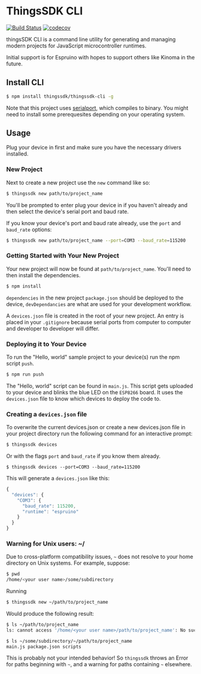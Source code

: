 # ThingsSDK CLI

[![Build Status](https://travis-ci.org/thingsSDK/thingssdk-cli.svg?branch=master)](https://travis-ci.org/thingsSDK/thingssdk-cli) 
[![codecov](https://codecov.io/gh/thingsSDK/thingssdk-cli/branch/master/graph/badge.svg)](https://codecov.io/gh/thingsSDK/thingssdk-cli)

thingsSDK CLI is a command line utility for generating and managing modern projects for JavaScript microcontroller runtimes.

Initial support is for Espruino with hopes to support others like Kinoma in the future.

## Install CLI

```bash
$ npm install thingssdk/thingssdk-cli -g
```

Note that this project uses [serialport](https://github.com/EmergingTechnologyAdvisors/node-serialport), which compiles to binary. You might need to install some prerequesites depending on your operating system.

## Usage

Plug your device in first and make sure you have the necessary drivers installed.

### New Project

Next to create a new project use the `new` command like so:

```bash
$ thingssdk new path/to/project_name
```

You'll be prompted to enter plug your device in if you haven't already and then select the device's serial port and baud rate.

If you know your device's port and baud rate already, use the `port` and `baud_rate` options:

```bash
$ thingssdk new path/to/project_name --port=COM3 --baud_rate=115200
```

### Getting Started with Your New Project

Your new project will now be found at `path/to/project_name`. You'll need to then install the dependencies.

```bash
$ npm install
```

`dependencies` in the new project `package.json` should be deployed to the device, `devDependancies` are what are used for your development workflow.

A `devices.json` file is created in the root of your new project. An entry is placed in your `.gitignore` because serial ports from computer to computer and developer to developer will differ.

### Deploying it to Your Device

To run the "Hello, world" sample project to your device(s) run the npm script `push`.

```bash
$ npm run push
```

The "Hello, world" script can be found in `main.js`. This script gets uploaded to your device and blinks the blue LED on the `ESP8266` board. It uses the `devices.json` file to know which devices to deploy the code to.

### Creating a `devices.json` file

To overwrite the current devices.json or create a new devices.json file in your project directory run the following command for an interactive prompt:

```bash 
$ thingssdk devices
```

Or with the flags `port` and `baud_rate` if you know them already.

```
$ thingssdk devices --port=COM3 --baud_rate=115200
```

This will generate a `devices.json` like this:

```javascript
{
  "devices": {
    "COM3": {
      "baud_rate": 115200,
      "runtime": "espruino"
    }
  }
}
```

### Warning for Unix users: ~/
Due to cross-platform compatibility issues, `~` does not resolve to your home directory on Unix systems. For example, suppose:

```bash
$ pwd
/home/<your user name>/some/subdirectory
```

Running
```bash
$ thingssdk new ~/path/to/project_name
```

Would produce the following result:

```bash
$ ls ~/path/to/project_name
ls: cannot access '/home/<your user name>/path/to/project_name': No such file or directory

$ ls ~/some/subdirectory/~/path/to/project_name
main.js package.json scripts
```

This is probably not your intended behavior! So `thingssdk` throws an Error for paths beginning with `~`, and a warning for paths containing `~` elsewhere.

